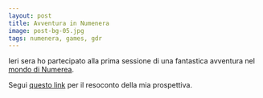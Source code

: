 ```yaml
---
layout: post
title: Avventura in Numenera
image: post-bg-05.jpg
tags: numenera, games, gdr
---
```

Ieri sera ho partecipato alla prima sessione di una fantastica avventura nel [mondo di Numerea](#page/numenera).

Segui [questo link](#page/numenera-the-nightmare-switch-episodio-1) per il resoconto della mia prospettiva.
